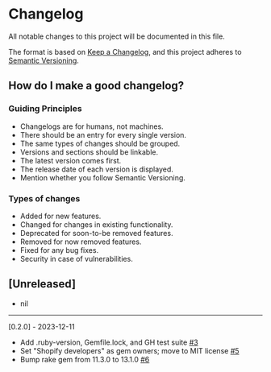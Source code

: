# Changelog

All notable changes to this project will be documented in this file.

The format is based on [Keep a Changelog](https://keepachangelog.com/en/1.0.0/), and this project adheres to [Semantic Versioning](https://semver.org/spec/v2.0.0.html).

## How do I make a good changelog?

### Guiding Principles

- Changelogs are for humans, not machines.
- There should be an entry for every single version.
- The same types of changes should be grouped.
- Versions and sections should be linkable.
- The latest version comes first.
- The release date of each version is displayed.
- Mention whether you follow Semantic Versioning.

### Types of changes

- Added for new features.
- Changed for changes in existing functionality.
- Deprecated for soon-to-be removed features.
- Removed for now removed features.
- Fixed for any bug fixes.
- Security in case of vulnerabilities.

## [Unreleased]

- nil

---

[0.2.0] - 2023-12-11

- Add .ruby-version, Gemfile.lock, and GH test suite [#3](https://github.com/Shopify/annex-29/pull/3)
- Set "Shopify developers" as gem owners; move to MIT license [#5](https://github.com/Shopify/annex-29/pull/5)
- Bump rake gem from 11.3.0 to 13.1.0 [#6](https://github.com/Shopify/annex-29/pull/6)

